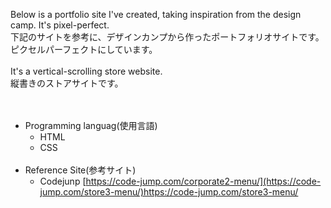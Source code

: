 Below is a portfolio site I've created, taking inspiration from the design camp. It's pixel-perfect.  
下記のサイトを参考に、デザインカンプから作ったポートフォリオサイトです。ピクセルパーフェクトにしています。  
<br>
It's a vertical-scrolling store website.  
縦書きのストアサイトです。  
<br>
<br>
- Programming languag(使用言語)  
  - HTML  
  - CSS
    <br>
    <br>
- Reference Site(参考サイト)  
  - Codejunp  [https://code-jump.com/corporate2-menu/](https://code-jump.com/store3-menu/)https://code-jump.com/store3-menu/
